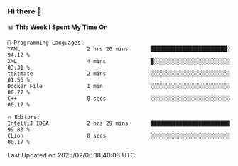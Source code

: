 ### Hi there 👋

<!--
**asdf12303116/asdf12303116** is a ✨ _special_ ✨ repository because its `README.md` (this file) appears on your GitHub profile.

Here are some ideas to get you started:

- 🔭 I’m currently working on ...
- 🌱 I’m currently learning ...
- 👯 I’m looking to collaborate on ...
- 🤔 I’m looking for help with ...
- 💬 Ask me about ...
- 📫 How to reach me: ...
- 😄 Pronouns: ...
- ⚡ Fun fact: ...
-->

<!--START_SECTION:waka-->
📊 **This Week I Spent My Time On** 

```text
💬 Programming Languages: 
YAML                     2 hrs 20 mins       ████████████████████████░   94.12 % 
XML                      4 mins              █░░░░░░░░░░░░░░░░░░░░░░░░   03.31 % 
textmate                 2 mins              ░░░░░░░░░░░░░░░░░░░░░░░░░   01.56 % 
Docker File              1 min               ░░░░░░░░░░░░░░░░░░░░░░░░░   00.77 % 
C++                      0 secs              ░░░░░░░░░░░░░░░░░░░░░░░░░   00.17 % 

🔥 Editors: 
IntelliJ IDEA            2 hrs 29 mins       █████████████████████████   99.83 % 
CLion                    0 secs              ░░░░░░░░░░░░░░░░░░░░░░░░░   00.17 % 
```


 Last Updated on 2025/02/06 18:40:08 UTC
<!--END_SECTION:waka-->
